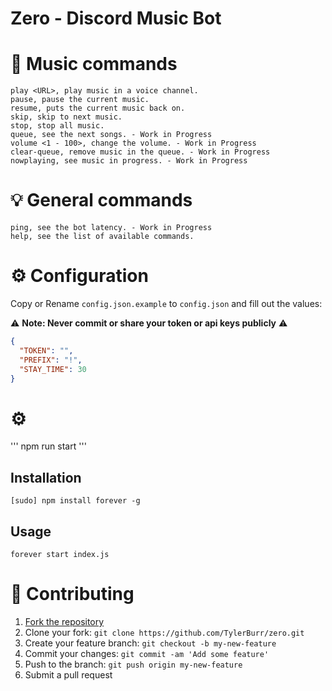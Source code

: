 # Zero - Discord Music Bot

# 🎵 Music commands

```
play <URL>, play music in a voice channel.
pause, pause the current music.
resume, puts the current music back on.
skip, skip to next music.
stop, stop all music.
queue, see the next songs. - Work in Progress
volume <1 - 100>, change the volume. - Work in Progress
clear-queue, remove music in the queue. - Work in Progress
nowplaying, see music in progress. - Work in Progress
```

# 💡 General commands

```
ping, see the bot latency. - Work in Progress
help, see the list of available commands.
```

# ⚙️ Configuration
Copy or Rename `config.json.example` to `config.json` and fill out the values:

⚠️ **Note: Never commit or share your token or api keys publicly** ⚠️

```json
{
  "TOKEN": "",
  "PREFIX": "!",
  "STAY_TIME": 30
}
```

# ⚙️ 

'''
npm run start
'''

## Installation
```
[sudo] npm install forever -g
```
## Usage
```
forever start index.js
```

# 🤝 Contributing

1. [Fork the repository](https://github.com/TylerBurr/zero/fork)
2. Clone your fork: `git clone https://github.com/TylerBurr/zero.git`
3. Create your feature branch: `git checkout -b my-new-feature`
4. Commit your changes: `git commit -am 'Add some feature'`
5. Push to the branch: `git push origin my-new-feature`
6. Submit a pull request